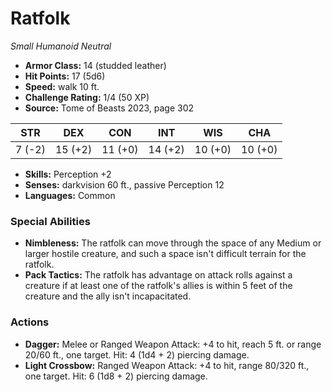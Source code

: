 # Ratfolk

*Small* *Humanoid* *Neutral*

- **Armor Class:** 14 (studded leather)
- **Hit Points:** 17 (5d6)
- **Speed:** walk 10 ft.
- **Challenge Rating:** 1/4 (50 XP)
- **Source:** Tome of Beasts 2023, page 302

| STR | DEX | CON | INT | WIS | CHA |
| --- | --- | --- | --- | --- | --- |
| 7 (-2) | 15 (+2) | 11 (+0) | 14 (+2) | 10 (+0) | 10 (+0) |

- **Skills:** Perception +2
- **Senses:** darkvision 60 ft., passive Perception 12
- **Languages:** Common

### Special Abilities

- **Nimbleness:** The ratfolk can move through the space of any Medium or larger hostile creature, and such a space isn't difficult terrain for the ratfolk.
- **Pack Tactics:** The ratfolk has advantage on attack rolls against a creature if at least one of the ratfolk's allies is within 5 feet of the creature and the ally isn't incapacitated.

### Actions

- **Dagger:** Melee or Ranged Weapon Attack: +4 to hit, reach 5 ft. or range 20/60 ft., one target. Hit: 4 (1d4 + 2) piercing damage.
- **Light Crossbow:** Ranged Weapon Attack: +4 to hit, range 80/320 ft., one target. Hit: 6 (1d8 + 2) piercing damage.
